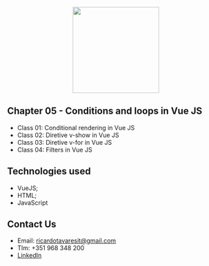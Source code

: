 <p align="center"><img src="https://www.vectorlogo.zone/logos/vuejs/vuejs-ar21.svg" width="200px"></p>

<h2>Chapter 05 - Conditions and loops in Vue JS</h2>

- Class 01: Conditional rendering in Vue JS
- Class 02: Diretive v-show in Vue JS
- Class 03: Diretive v-for in Vue JS
- Class 04: Filters in Vue JS

## Technologies used

- VueJS;
- HTML;
- JavaScript

## Contact Us

- Email: ricardotavaresit@gmail.com
- Tlm: +351 968 348 200
- [LinkedIn](https://www.linkedin.com/in/ricardotavaresit/)
